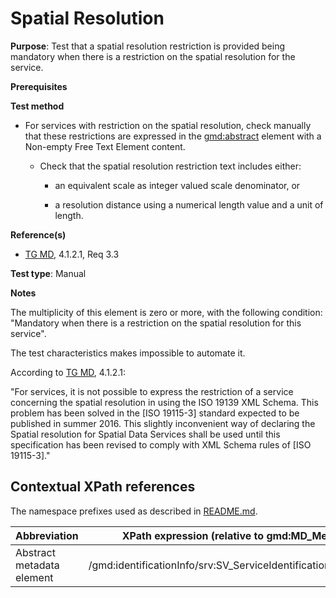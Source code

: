 # Spatial Resolution

**Purpose**: Test that a spatial resolution restriction is provided being mandatory when there is a restriction on the spatial resolution for the service.

**Prerequisites**

**Test method**

* For services with restriction on the spatial resolution, check manually that these restrictions are expressed in the [gmd:abstract](#abstract) element with a Non-empty Free Text Element content.

    * Check that the spatial resolution restriction text includes either:

        * an equivalent scale as integer valued scale denominator, or
        
        * a resolution distance using a numerical length value and a unit of length.


**Reference(s)**	 

* [TG MD](./README.md#ref_TG_MD), 4.1.2.1, Req 3.3

**Test type**: Manual

**Notes**

The multiplicity of this element is zero or more, with the following condition: "Mandatory when there is a restriction on the spatial resolution for this service".

The test characteristics makes impossible to automate it.

According to [TG MD](./README.md#ref_TG_MD), 4.1.2.1:

"For services, it is not possible to express the restriction of a service concerning the spatial resolution in using the ISO 19139 XML Schema. This problem has been solved in the [ISO 19115-3] standard expected to be published in summer 2016. This slightly inconvenient way of declaring the Spatial resolution for Spatial Data Services shall be used until this specification has been revised to comply with XML Schema rules of [ISO 19115-3]."

## Contextual XPath references

The namespace prefixes used as described in [README.md](./README.md#namespaces).

Abbreviation                                   |  XPath expression (relative to gmd:MD_Metadata)
-----------------------------------------------| -------------------------------------------------------------------------
<a name="abstract"></a> Abstract metadata element | /gmd:identificationInfo/srv:SV_ServiceIdentification/gmd:abstract
